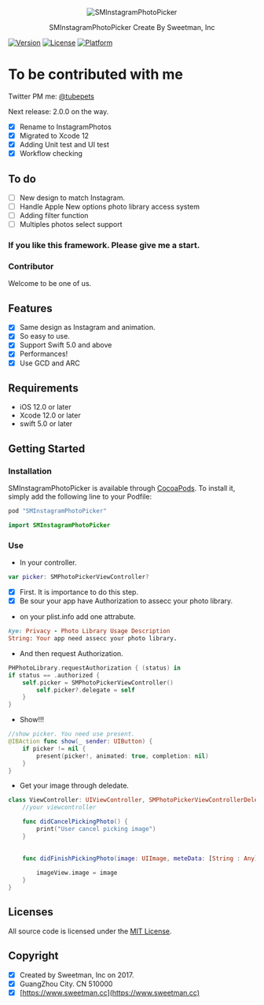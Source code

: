 <p align="center" >
	<img src="https://github.com/sweetmans/SMInstagramPhotoPicker/blob/master/SMInstagramPhotoPicker/Assets/banner.png" title="SMInstagramPhotoPicker" float=left>
</p>
<p align="center">
	SMInstagramPhotoPicker Create By Sweetman, Inc
</p>

[![Version](https://img.shields.io/cocoapods/v/SMInstagramPhotoPicker.svg?style=flat)](http://cocoapods.org/pods/SMInstagramPhotoPicker)
[![License](https://img.shields.io/cocoapods/l/SMInstagramPhotoPicker.svg?style=flat)](http://cocoapods.org/pods/SMInstagramPhotoPicker)
[![Platform](https://img.shields.io/cocoapods/p/SMInstagramPhotoPicker.svg?style=flat)](http://cocoapods.org/pods/SMInstagramPhotoPicker)

# To be contributed with me
Twitter PM me: [@tubepets](https://twitter.com/tubepets)

Next release: 2.0.0 on the way.
- [x] Rename to InstagramPhotos
- [x] Migrated to Xcode 12
- [x] Adding Unit test and UI test
- [x] Workflow checking
## To do
- [ ] New design to match Instagram.
- [ ] Handle Apple New options photo library access system
- [ ] Adding filter function
- [ ] Multiples photos select support
### If you like this framework. Please give me a start.
### Contributor
Welcome to be one of us.
## Features
- [x] Same design as Instagram and animation.
- [x] So easy to use.
- [x] Support Swift 5.0 and above
- [x] Performances!
- [x] Use GCD and ARC

## Requirements

- iOS 12.0 or later
- Xcode 12.0 or later
- swift 5.0 or later

## Getting Started

### Installation

SMInstagramPhotoPicker is available through [CocoaPods](http://cocoapods.org). To install
it, simply add the following line to your Podfile:

```ruby
pod "SMInstagramPhotoPicker"
```
```swift
import SMInstagramPhotoPicker
```

### Use


- In your controller.
```swift
var picker: SMPhotoPickerViewController?
```
- [x] First. It is importance to do this step.
- [x] Be sour your app have Authorization to assecc your photo library.

- on your plist.info add one attrabute.

```ruby
kye: Privacy - Photo Library Usage Description
String: Your app need assecc your photo library.
```
- And then request Authorization.

```swift
PHPhotoLibrary.requestAuthorization { (status) in
if status == .authorized {
	self.picker = SMPhotoPickerViewController()
		self.picker?.delegate = self
	}
}
```

- Show!!!

```swift
//show picker. You need use present.
@IBAction func show(_ sender: UIButton) {
    if picker != nil {
        present(picker!, animated: true, completion: nil)
    }
}
```

- Get your image through deledate.

```swift
class ViewController: UIViewController, SMPhotoPickerViewControllerDelegate {
	//your viewcontroller

    func didCancelPickingPhoto() {
        print("User cancel picking image")
    }
    
    
    func didFinishPickingPhoto(image: UIImage, meteData: [String : Any]) {
        
        imageView.image = image
    }
}
```

## Licenses

All source code is licensed under the [MIT License](https://raw.github.com/rs/SDWebImage/master/LICENSE).

## Copyright
- [x] Created by Sweetman, Inc on 2017.
- [x] GuangZhou City. CN 510000 
- [x] [https://www.sweetman.cc](https://www.sweetman.cc)